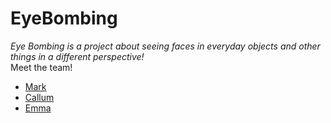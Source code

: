 # EyeBombing
_Eye Bombing is a project about seeing faces in everyday objects and other things in a different perspective!_
<br>
Meet the team!
<br>
* [Mark](http://bewes.co.nf/)
* [Callum](https://callumlovekin.carbonmade.com/)
* [Emma](http://facebook.com/Emmaaa.xD)
